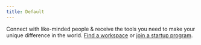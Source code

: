 ```yaml
---
title: Default
---
```


Connect with like-minded people & receive the tools you need to make your unique difference in the world. [Find a workspace](/locations) or [join a startup program](/startups).
